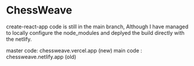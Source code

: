 # ChessWeave

create-react-app code is still in the main branch, Although I have managed to locally configure the node_modules and deplyed the build directly with the netlify.

master code: chessweave.vercel.app (new)
main code  : chessweave.netlify.app  (old)
